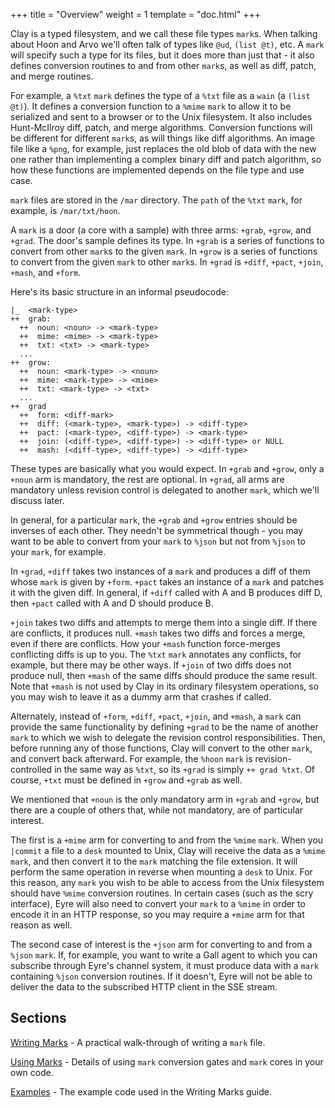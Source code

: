 +++
title = "Overview"
weight = 1
template = "doc.html"
+++

Clay is a typed filesystem, and we call these file types `mark`s. When talking about Hoon and Arvo we'll often talk of types like `@ud`, `(list @t)`, etc. A `mark` will specify such a type for its files, but it does more than just that - it also defines conversion routines to and from other `mark`s, as well as diff, patch, and merge routines.

For example, a `%txt` `mark` defines the type of a `%txt` file as a `wain` (a `(list @t)`). It defines a conversion function to a `%mime` `mark` to allow it to be serialized and sent to a browser or to the Unix filesystem. It also includes Hunt-McIlroy diff, patch, and merge algorithms. Conversion functions will be different for different `mark`s, as will things like diff algorithms. An image file like a `%png`, for example, just replaces the old blob of data with the new one rather than implementing a complex binary diff and patch algorithm, so how these functions are implemented depends on the file type and use case.

`mark` files are stored in the `/mar` directory. The `path` of the `%txt` `mark`, for example, is `/mar/txt/hoon`.

A `mark` is a door (a core with a sample) with three arms: `+grab`, `+grow`, and `+grad`. The door's sample defines its type. In `+grab` is a series of functions to convert from other `mark`s to the given `mark`. In `+grow` is a series of functions to convert from the given `mark` to other `mark`s. In `+grad` is `+diff`, `+pact`, `+join`, `+mash`, and `+form`.

Here's its basic structure in an informal pseudocode:

```
|_  <mark-type>
++  grab:
  ++  noun: <noun> -> <mark-type>
  ++  mime: <mime> -> <mark-type>
  ++  txt: <txt> -> <mark-type>
  ...
++  grow:
  ++  noun: <mark-type> -> <noun>
  ++  mime: <mark-type> -> <mime>
  ++  txt: <mark-type> -> <txt>
  ...
++  grad
  ++  form: <diff-mark>
  ++  diff: (<mark-type>, <mark-type>) -> <diff-type>
  ++  pact: (<mark-type>, <diff-type>) -> <mark-type>
  ++  join: (<diff-type>, <diff-type>) -> <diff-type> or NULL
  ++  mash: (<diff-type>, <diff-type>) -> <diff-type>
```

These types are basically what you would expect. In `+grab` and `+grow`, only a `+noun` arm is mandatory, the rest are optional. In `+grad`, all arms are mandatory unless revision control is delegated to another `mark`, which we'll discuss later.

In general, for a particular `mark`, the `+grab` and `+grow` entries should be inverses of each other. They needn't be symmetrical though - you may want to be able to convert from your `mark` to `%json` but not from `%json` to your `mark`, for example.

In `+grad`, `+diff` takes two instances of a `mark` and produces a diff of them whose `mark` is given by `+form`. `+pact` takes an instance of a `mark` and patches it with the given diff. In general, if `+diff` called with A and B produces diff D, then `+pact` called with A and D should produce B.

`+join` takes two diffs and attempts to merge them into a single diff. If there are conflicts, it produces null. `+mash` takes two diffs and forces a merge, even if there are conflicts. How your `+mash` function force-merges conflicting diffs is up to you. The `%txt` `mark` annotates any conflicts, for example, but there may be other ways. If `+join` of two diffs does not produce null, then `+mash` of the same diffs should produce the same result. Note that `+mash` is not used by Clay in its ordinary filesystem operations, so you may wish to leave it as a dummy arm that crashes if called.

Alternately, instead of `+form`, `+diff`, `+pact`, `+join`, and `+mash`, a `mark` can provide the same functionality by defining `+grad` to be the name of another `mark` to which we wish to delegate the revision control responsibilities. Then, before running any of those functions, Clay will convert to the other `mark`, and convert back afterward. For example, the `%hoon` `mark` is revision-controlled in the same way as `%txt`, so its `+grad` is simply `++ grad %txt`. Of course, `+txt` must be defined in `+grow` and `+grab` as well.

We mentioned that `+noun` is the only mandatory arm in `+grab` and `+grow`, but there are a couple of others that, while not mandatory, are of particular interest.

The first is a `+mime` arm for converting to and from the `%mime` `mark`. When you `|commit` a file to a `desk` mounted to Unix, Clay will receive the data as a `%mime` `mark`, and then convert it to the `mark` matching the file extension. It will perform the same operation in reverse when mounting a `desk` to Unix. For this reason, any `mark` you wish to be able to access from the Unix filesystem should have `%mime` conversion routines. In certain cases (such as the scry interface), Eyre will also need to convert your `mark` to a `%mime` in order to encode it in an HTTP response, so you may require a `+mime` arm for that reason as well.

The second case of interest is the `+json` arm for converting to and from a `%json` `mark`. If, for example, you want to write a Gall agent to which you can subscribe through Eyre's channel system, it must produce data with a `mark` containing `%json` conversion routines. If it doesn't, Eyre will not be able to deliver the data to the subscribed HTTP client in the SSE stream.

## Sections

[Writing Marks](/docs/arvo/clay/marks/writing-marks) - A practical walk-through of writing a `mark` file.

[Using Marks](/docs/arvo/clay/marks/using-marks) - Details of using `mark` conversion gates and `mark` cores in your own code.

[Examples](/docs/arvo/clay/marks/examples) - The example code used in the Writing Marks guide.
